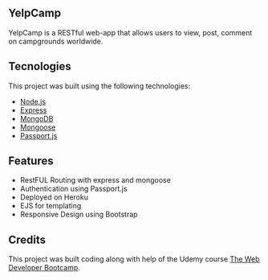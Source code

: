 ## YelpCamp

YelpCamp is a RESTful web-app that allows users to view, post, comment on campgrounds worldwide.

## Tecnologies

This project was built using the following technologies:

- [Node.js](https://nodejs.org/)
- [Express](https://expressjs.com/)
- [MongoDB](https://www.mongodb.com/)
- [Mongoose](https://mongoosejs.com/)
- [Passport.js](http://www.passportjs.org/)

## Features

- RestFUL Routing with express and mongoose
- Authentication using Passport.js
- Deployed on Heroku
- EJS for templating
- Responsive Design using Bootstrap

## Credits

This project was built coding along with help of the Udemy course [The Web Developer Bootcamp](https://www.udemy.com/course/the-web-developer-bootcamp/).
